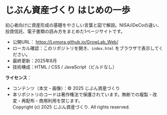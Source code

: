 # じぶん資産づくり はじめの一歩

初心者向けに資産形成の基礎をやさしい言葉と図で解説。NISA/iDeCoの違い、投資信託、電子書類の読み方をまとめた1ページサイトです。

- 公開URL： https://Lymora.github.io/GrowLab_Web/
- ローカル確認：このリポジトリを開き、`index.html` をブラウザで表示してください。
- 最終更新：2025年8月
- 技術構成：HTML / CSS / JavaScript（ビルドなし）

**ライセンス**：
- コンテンツ（本文・画像）：© 2025 じぶん資産づくり
- 本リポジトリのコードは著作権法で保護されています。無断での複製・改変・再配布・商用利用を禁じます。  
Copyright (c) 2025 じぶん資産づくり. All rights reserved.
